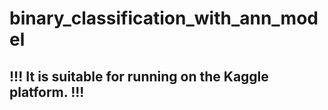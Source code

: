 # binary_classification_with_ann_model

## !!! It is suitable for running on the Kaggle platform. !!!
